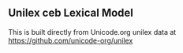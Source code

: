 Unilex ceb Lexical Model
----------------------

This is built directly from Unicode.org unilex data at
https://github.com/unicode-org/unilex
